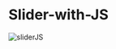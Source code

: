 # Slider-with-JS
![sliderJS](https://user-images.githubusercontent.com/101713038/173256300-5507b20c-7c24-4dc2-a57e-86acf451e09d.jpeg)
